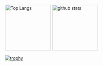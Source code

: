<p align="left"> 
  <img alt="Top Langs" height="150px" src="https://github-readme-stats.vercel.app/api/top-langs/?username=Ayumu3746221&layout=compact&show_icons=true&theme=onedark" />
  <img alt="github stats" height="150px" src="https://github-readme-stats.vercel.app/api?username=Ayumu3746221&theme=onedark&show_icons=true" />
</p>

[![trophy](https://github-profile-trophy.vercel.app/?username=Ayumu3746221&theme=onedark&column=7)](https://github.com/ryo-ma/github-profile-trophy)